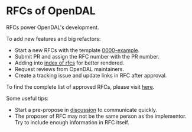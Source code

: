 # RFCs of OpenDAL

RFCs power OpenDAL's development.

To add new features and big refactors:

- Start a new RFCs with the template [0000-example](./0000-example.md).
- Submit PR and assign the RFC number with the PR number.
- Adding into [index of rfcs](../SUMMARY.md) for better rendered.
- Request reviews from OpenDAL maintainers.
- Create a tracking issue and update links in RFC after approval.

To find the complete list of approved RFCs, please visit [here](https://opendal.databend.rs/rfcs/index.html).

Some useful tips:

- Start a pre-propose in [discussion](https://github.com/datafuselabs/opendal/discussions/categories/ideas) to communicate quickly.
- The proposer of RFC may not be the same person as the implementor. Try to include enough information in RFC itself.
